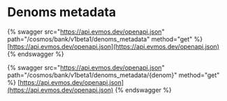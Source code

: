 # Denoms metadata

{% swagger src="https://api.evmos.dev/openapi.json" path="/cosmos/bank/v1beta1/denoms_metadata" method="get" %}
[https://api.evmos.dev/openapi.json](https://api.evmos.dev/openapi.json)
{% endswagger %}

{% swagger src="https://api.evmos.dev/openapi.json" path="/cosmos/bank/v1beta1/denoms_metadata/{denom}" method="get" %}
[https://api.evmos.dev/openapi.json](https://api.evmos.dev/openapi.json)
{% endswagger %}
